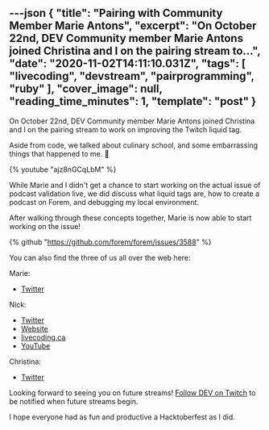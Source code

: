 ---json
{
  "title": "Pairing with Community Member Marie Antons",
  "excerpt": "On October 22nd, DEV Community member Marie Antons joined Christina and I on the pairing stream to...",
  "date": "2020-11-02T14:11:10.031Z",
  "tags": [
    "livecoding",
    "devstream",
    "pairprogramming",
    "ruby"
  ],
  "cover_image": null,
  "reading_time_minutes": 1,
  "template": "post"
}
---

On October 22nd, DEV Community member Marie Antons joined Christina and I on the pairing stream to work on improving the Twitch liquid tag.

Aside from code, we talked about culinary school, and some embarrassing things that happened to me. 🤣

{% youtube "ajz8nGCqLbM" %}

While Marie and I didn't get a chance to start working on the actual issue of podcast validation live, we did discuss what liquid tags are, how to create a podcast on Forem, and debugging my local environment. 

After walking through these concepts together, Marie is now able to start working on the issue!

{% github "https://github.com/forem/forem/issues/3588" %}

You can also find the three of us all over the web here:

Marie:

* [Twitter](https://twitter.com/MarieAntons)

Nick:

* [Twitter](https://twitter.com/nickytonline)
* [Website](https://iamdeveloper.com/)
* [livecoding.ca](https://livecoding.ca)
* [YouTube](https://youtube.iamdeveloper.com)

Christina:

* [Twitter](https://twitter.com/coffeecraftcode)

Looking forward to seeing you on future streams! [Follow DEV on Twitch](twitch.tv/thepracticaldev) to be notified when future streams begin. 

I hope everyone had as fun and productive a Hacktoberfest as I did.
